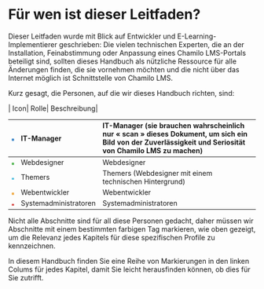 # Für wen ist dieser Leitfaden?

Dieser Leitfaden wurde mit Blick auf Entwickler und E-Learning-Implementierer geschrieben: Die vielen technischen Experten, die an der Installation, Feinabstimmung oder Anpassung eines Chamilo LMS-Portals beteiligt sind, sollten dieses Handbuch als nützliche Ressource für alle Änderungen finden, die sie vornehmen möchten und die nicht über das Internet möglich ist Schnittstelle von Chamilo LMS.

Kurz gesagt, die Personen, auf die wir dieses Handbuch richten, sind:

\| Icon\| Rolle\| Beschreibung\|

| ![](../../.gitbook/assets/images1%20%286%29.png) | IT-Manager | IT-Manager \(sie brauchen wahrscheinlich nur « scan » dieses Dokument, um sich ein Bild von der Zuverlässigkeit und Seriosität von Chamilo LMS zu machen\) |
| :--- | :--- | :--- |
| ![](../../.gitbook/assets/images6%20%286%29.png) | Webdesigner | Webdesigner |
| ![](../../.gitbook/assets/images10%20%284%29.png) | Themers | Themers \(Webdesigner mit einem technischen Hintergrund\) |
| ![](../../.gitbook/assets/images11%20%289%29.png) | Webentwickler | Webentwickler |
| ![](../../.gitbook/assets/images12%20%287%29.png) | Systemadministratoren | Systemadministratoren |

Nicht alle Abschnitte sind für all diese Personen gedacht, daher müssen wir Abschnitte mit einem bestimmten farbigen Tag markieren, wie oben gezeigt, um die Relevanz jedes Kapitels für diese spezifischen Profile zu kennzeichnen.

In diesem Handbuch finden Sie eine Reihe von Markierungen in den linken Colums für jedes Kapitel, damit Sie leicht herausfinden können, ob dies für Sie zutrifft.